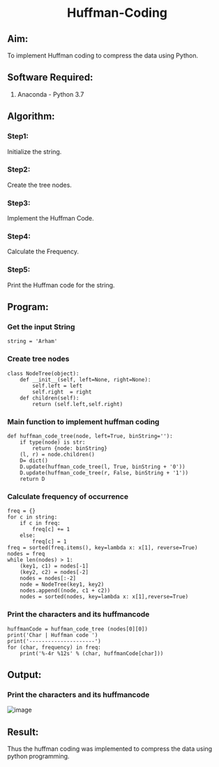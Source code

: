 <h1 align=center> Huffman-Coding</h1>

## Aim:
To implement Huffman coding to compress the data using Python.

## Software Required:
1. Anaconda - Python 3.7

## Algorithm:
### Step1:
Initialize the string.

### Step2:
Create the tree nodes.

### Step3:
Implement the Huffman Code.

### Step4:
Calculate the Frequency.

### Step5:
Print the Huffman code for the string.
 
## Program:

### Get the input String
```
string = 'Arham'
```
### Create tree nodes
```
class NodeTree(object):
    def __init__(self, left=None, right=None):
        self.left = left 
        self.right  = right
    def children(self):
        return (self.left,self.right)
```
### Main function to implement huffman coding
```
def huffman_code_tree(node, left=True, binString=''): 
    if type(node) is str:
        return {node: binString}
    (l, r) = node.children()
    D= dict()
    D.update(huffman_code_tree(l, True, binString + '0'))
    D.update(huffman_code_tree(r, False, binString + '1'))
    return D
```
### Calculate frequency of occurrence
```
freq = {}
for c in string:
    if c in freq:
        freq[c] += 1
    else:
        freq[c] = 1
freq = sorted(freq.items(), key=lambda x: x[1], reverse=True)
nodes = freq
while len(nodes) > 1:
    (key1, c1) = nodes[-1]
    (key2, c2) = nodes[-2]
    nodes = nodes[:-2]
    node = NodeTree(key1, key2)
    nodes.append((node, c1 + c2))
    nodes = sorted(nodes, key=lambda x: x[1],reverse=True)
```
### Print the characters and its huffmancode
```
huffmanCode = huffman_code_tree (nodes[0][0])
print('Char | Huffman code ')
print('---------------------')
for (char, frequency) in freq:
    print('%-4r %12s' % (char, huffmanCode[char]))
```
## Output:
### Print the characters and its huffmancode
![image](https://github.com/user-attachments/assets/a6c53914-363b-4daa-9a13-b1db14d5b836)

## Result:
Thus the huffman coding was implemented to compress the data using python programming.
